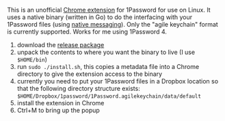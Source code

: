 This is an unofficial [Chrome extension](https://chrome.google.com/webstore/detail/multipass/nogdingclealjiajkpbleapgdaakkpfl) for 1Password for use on Linux. It uses a native binary (written in Go) to do the interfacing with your 1Password files (using [native messaging](https://developer.chrome.com/extensions/messaging#native-messaging)). Only the "agile keychain" format is currently supported. Works for me using 1Password 4.

 1. download the [release package](https://github.com/robbiev/multipass-chrome/releases)
 1. unpack the contents to where you want the binary to live (I use `$HOME/bin`)
 1. run `sudo ./install.sh`, this copies a metadata file into a Chrome directory to give the extension access to the binary
 1. currently you need to put your 1Password files in a Dropbox location so that the following directory structure exists: `$HOME/Dropbox/1password/1Password.agilekeychain/data/default`
 1. install the extension in Chrome
 1. Ctrl+M to bring up the popup
